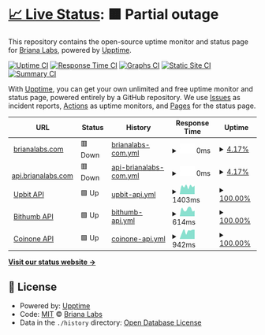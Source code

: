 # [📈 Live Status](https://upptime.brianalabs.com): <!--live status--> **🟧 Partial outage**

This repository contains the open-source uptime monitor and status page for [Briana Labs](brianalabs.com), powered by [Upptime](https://github.com/upptime/upptime).

[![Uptime CI](https://github.com/brianalabs/upptime/workflows/Uptime%20CI/badge.svg)](https://github.com/brianalabs/upptime/actions?query=workflow%3A%22Uptime+CI%22)
[![Response Time CI](https://github.com/brianalabs/upptime/workflows/Response%20Time%20CI/badge.svg)](https://github.com/brianalabs/upptime/actions?query=workflow%3A%22Response+Time+CI%22)
[![Graphs CI](https://github.com/brianalabs/upptime/workflows/Graphs%20CI/badge.svg)](https://github.com/brianalabs/upptime/actions?query=workflow%3A%22Graphs+CI%22)
[![Static Site CI](https://github.com/brianalabs/upptime/workflows/Static%20Site%20CI/badge.svg)](https://github.com/brianalabs/upptime/actions?query=workflow%3A%22Static+Site+CI%22)
[![Summary CI](https://github.com/brianalabs/upptime/workflows/Summary%20CI/badge.svg)](https://github.com/brianalabs/upptime/actions?query=workflow%3A%22Summary+CI%22)

With [Upptime](https://upptime.js.org), you can get your own unlimited and free uptime monitor and status page, powered entirely by a GitHub repository. We use [Issues](https://github.com/brianalabs/upptime/issues) as incident reports, [Actions](https://github.com/brianalabs/upptime/actions) as uptime monitors, and [Pages](https://upptime.brianalabs.com) for the status page.

<!--start: status pages-->
<!-- This summary is generated by Upptime (https://github.com/upptime/upptime) -->
<!-- Do not edit this manually, your changes will be overwritten -->
<!-- prettier-ignore -->
| URL | Status | History | Response Time | Uptime |
| --- | ------ | ------- | ------------- | ------ |
| <img alt="" src="https://icons.duckduckgo.com/ip3/brianalabs.com.ico" height="13"> [brianalabs.com](http://brianalabs.com) | 🟥 Down | [brianalabs-com.yml](https://github.com/brianalabs/upptime/commits/HEAD/history/brianalabs-com.yml) | <details><summary><img alt="Response time graph" src="./graphs/brianalabs-com/response-time-week.png" height="20"> 0ms</summary><br><a href="https://upptime.brianalabs.com/history/brianalabs-com"><img alt="Response time 350" src="https://img.shields.io/endpoint?url=https%3A%2F%2Fraw.githubusercontent.com%2Fbrianalabs%2Fupptime%2FHEAD%2Fapi%2Fbrianalabs-com%2Fresponse-time.json"></a><br><a href="https://upptime.brianalabs.com/history/brianalabs-com"><img alt="24-hour response time 0" src="https://img.shields.io/endpoint?url=https%3A%2F%2Fraw.githubusercontent.com%2Fbrianalabs%2Fupptime%2FHEAD%2Fapi%2Fbrianalabs-com%2Fresponse-time-day.json"></a><br><a href="https://upptime.brianalabs.com/history/brianalabs-com"><img alt="7-day response time 0" src="https://img.shields.io/endpoint?url=https%3A%2F%2Fraw.githubusercontent.com%2Fbrianalabs%2Fupptime%2FHEAD%2Fapi%2Fbrianalabs-com%2Fresponse-time-week.json"></a><br><a href="https://upptime.brianalabs.com/history/brianalabs-com"><img alt="30-day response time 165" src="https://img.shields.io/endpoint?url=https%3A%2F%2Fraw.githubusercontent.com%2Fbrianalabs%2Fupptime%2FHEAD%2Fapi%2Fbrianalabs-com%2Fresponse-time-month.json"></a><br><a href="https://upptime.brianalabs.com/history/brianalabs-com"><img alt="1-year response time 341" src="https://img.shields.io/endpoint?url=https%3A%2F%2Fraw.githubusercontent.com%2Fbrianalabs%2Fupptime%2FHEAD%2Fapi%2Fbrianalabs-com%2Fresponse-time-year.json"></a></details> | <details><summary><a href="https://upptime.brianalabs.com/history/brianalabs-com">4.17%</a></summary><a href="https://upptime.brianalabs.com/history/brianalabs-com"><img alt="All-time uptime 99.24%" src="https://img.shields.io/endpoint?url=https%3A%2F%2Fraw.githubusercontent.com%2Fbrianalabs%2Fupptime%2FHEAD%2Fapi%2Fbrianalabs-com%2Fuptime.json"></a><br><a href="https://upptime.brianalabs.com/history/brianalabs-com"><img alt="24-hour uptime 0.00%" src="https://img.shields.io/endpoint?url=https%3A%2F%2Fraw.githubusercontent.com%2Fbrianalabs%2Fupptime%2FHEAD%2Fapi%2Fbrianalabs-com%2Fuptime-day.json"></a><br><a href="https://upptime.brianalabs.com/history/brianalabs-com"><img alt="7-day uptime 4.17%" src="https://img.shields.io/endpoint?url=https%3A%2F%2Fraw.githubusercontent.com%2Fbrianalabs%2Fupptime%2FHEAD%2Fapi%2Fbrianalabs-com%2Fuptime-week.json"></a><br><a href="https://upptime.brianalabs.com/history/brianalabs-com"><img alt="30-day uptime 77.95%" src="https://img.shields.io/endpoint?url=https%3A%2F%2Fraw.githubusercontent.com%2Fbrianalabs%2Fupptime%2FHEAD%2Fapi%2Fbrianalabs-com%2Fuptime-month.json"></a><br><a href="https://upptime.brianalabs.com/history/brianalabs-com"><img alt="1-year uptime 98.16%" src="https://img.shields.io/endpoint?url=https%3A%2F%2Fraw.githubusercontent.com%2Fbrianalabs%2Fupptime%2FHEAD%2Fapi%2Fbrianalabs-com%2Fuptime-year.json"></a></details>
| <img alt="" src="https://icons.duckduckgo.com/ip3/api.brianalabs.com.ico" height="13"> [api.brianalabs.com](https://api.brianalabs.com/v1/auth/me) | 🟥 Down | [api-brianalabs-com.yml](https://github.com/brianalabs/upptime/commits/HEAD/history/api-brianalabs-com.yml) | <details><summary><img alt="Response time graph" src="./graphs/api-brianalabs-com/response-time-week.png" height="20"> 0ms</summary><br><a href="https://upptime.brianalabs.com/history/api-brianalabs-com"><img alt="Response time 1090" src="https://img.shields.io/endpoint?url=https%3A%2F%2Fraw.githubusercontent.com%2Fbrianalabs%2Fupptime%2FHEAD%2Fapi%2Fapi-brianalabs-com%2Fresponse-time.json"></a><br><a href="https://upptime.brianalabs.com/history/api-brianalabs-com"><img alt="24-hour response time 0" src="https://img.shields.io/endpoint?url=https%3A%2F%2Fraw.githubusercontent.com%2Fbrianalabs%2Fupptime%2FHEAD%2Fapi%2Fapi-brianalabs-com%2Fresponse-time-day.json"></a><br><a href="https://upptime.brianalabs.com/history/api-brianalabs-com"><img alt="7-day response time 0" src="https://img.shields.io/endpoint?url=https%3A%2F%2Fraw.githubusercontent.com%2Fbrianalabs%2Fupptime%2FHEAD%2Fapi%2Fapi-brianalabs-com%2Fresponse-time-week.json"></a><br><a href="https://upptime.brianalabs.com/history/api-brianalabs-com"><img alt="30-day response time 857" src="https://img.shields.io/endpoint?url=https%3A%2F%2Fraw.githubusercontent.com%2Fbrianalabs%2Fupptime%2FHEAD%2Fapi%2Fapi-brianalabs-com%2Fresponse-time-month.json"></a><br><a href="https://upptime.brianalabs.com/history/api-brianalabs-com"><img alt="1-year response time 1092" src="https://img.shields.io/endpoint?url=https%3A%2F%2Fraw.githubusercontent.com%2Fbrianalabs%2Fupptime%2FHEAD%2Fapi%2Fapi-brianalabs-com%2Fresponse-time-year.json"></a></details> | <details><summary><a href="https://upptime.brianalabs.com/history/api-brianalabs-com">4.17%</a></summary><a href="https://upptime.brianalabs.com/history/api-brianalabs-com"><img alt="All-time uptime 99.23%" src="https://img.shields.io/endpoint?url=https%3A%2F%2Fraw.githubusercontent.com%2Fbrianalabs%2Fupptime%2FHEAD%2Fapi%2Fapi-brianalabs-com%2Fuptime.json"></a><br><a href="https://upptime.brianalabs.com/history/api-brianalabs-com"><img alt="24-hour uptime 0.00%" src="https://img.shields.io/endpoint?url=https%3A%2F%2Fraw.githubusercontent.com%2Fbrianalabs%2Fupptime%2FHEAD%2Fapi%2Fapi-brianalabs-com%2Fuptime-day.json"></a><br><a href="https://upptime.brianalabs.com/history/api-brianalabs-com"><img alt="7-day uptime 4.17%" src="https://img.shields.io/endpoint?url=https%3A%2F%2Fraw.githubusercontent.com%2Fbrianalabs%2Fupptime%2FHEAD%2Fapi%2Fapi-brianalabs-com%2Fuptime-week.json"></a><br><a href="https://upptime.brianalabs.com/history/api-brianalabs-com"><img alt="30-day uptime 77.95%" src="https://img.shields.io/endpoint?url=https%3A%2F%2Fraw.githubusercontent.com%2Fbrianalabs%2Fupptime%2FHEAD%2Fapi%2Fapi-brianalabs-com%2Fuptime-month.json"></a><br><a href="https://upptime.brianalabs.com/history/api-brianalabs-com"><img alt="1-year uptime 98.16%" src="https://img.shields.io/endpoint?url=https%3A%2F%2Fraw.githubusercontent.com%2Fbrianalabs%2Fupptime%2FHEAD%2Fapi%2Fapi-brianalabs-com%2Fuptime-year.json"></a></details>
| <img alt="" src="https://icons.duckduckgo.com/ip3/api.upbit.com.ico" height="13"> [Upbit API](https://api.upbit.com/v1/market/all) | 🟩 Up | [upbit-api.yml](https://github.com/brianalabs/upptime/commits/HEAD/history/upbit-api.yml) | <details><summary><img alt="Response time graph" src="./graphs/upbit-api/response-time-week.png" height="20"> 1403ms</summary><br><a href="https://upptime.brianalabs.com/history/upbit-api"><img alt="Response time 1171" src="https://img.shields.io/endpoint?url=https%3A%2F%2Fraw.githubusercontent.com%2Fbrianalabs%2Fupptime%2FHEAD%2Fapi%2Fupbit-api%2Fresponse-time.json"></a><br><a href="https://upptime.brianalabs.com/history/upbit-api"><img alt="24-hour response time 1507" src="https://img.shields.io/endpoint?url=https%3A%2F%2Fraw.githubusercontent.com%2Fbrianalabs%2Fupptime%2FHEAD%2Fapi%2Fupbit-api%2Fresponse-time-day.json"></a><br><a href="https://upptime.brianalabs.com/history/upbit-api"><img alt="7-day response time 1403" src="https://img.shields.io/endpoint?url=https%3A%2F%2Fraw.githubusercontent.com%2Fbrianalabs%2Fupptime%2FHEAD%2Fapi%2Fupbit-api%2Fresponse-time-week.json"></a><br><a href="https://upptime.brianalabs.com/history/upbit-api"><img alt="30-day response time 1251" src="https://img.shields.io/endpoint?url=https%3A%2F%2Fraw.githubusercontent.com%2Fbrianalabs%2Fupptime%2FHEAD%2Fapi%2Fupbit-api%2Fresponse-time-month.json"></a><br><a href="https://upptime.brianalabs.com/history/upbit-api"><img alt="1-year response time 1164" src="https://img.shields.io/endpoint?url=https%3A%2F%2Fraw.githubusercontent.com%2Fbrianalabs%2Fupptime%2FHEAD%2Fapi%2Fupbit-api%2Fresponse-time-year.json"></a></details> | <details><summary><a href="https://upptime.brianalabs.com/history/upbit-api">100.00%</a></summary><a href="https://upptime.brianalabs.com/history/upbit-api"><img alt="All-time uptime 99.79%" src="https://img.shields.io/endpoint?url=https%3A%2F%2Fraw.githubusercontent.com%2Fbrianalabs%2Fupptime%2FHEAD%2Fapi%2Fupbit-api%2Fuptime.json"></a><br><a href="https://upptime.brianalabs.com/history/upbit-api"><img alt="24-hour uptime 100.00%" src="https://img.shields.io/endpoint?url=https%3A%2F%2Fraw.githubusercontent.com%2Fbrianalabs%2Fupptime%2FHEAD%2Fapi%2Fupbit-api%2Fuptime-day.json"></a><br><a href="https://upptime.brianalabs.com/history/upbit-api"><img alt="7-day uptime 100.00%" src="https://img.shields.io/endpoint?url=https%3A%2F%2Fraw.githubusercontent.com%2Fbrianalabs%2Fupptime%2FHEAD%2Fapi%2Fupbit-api%2Fuptime-week.json"></a><br><a href="https://upptime.brianalabs.com/history/upbit-api"><img alt="30-day uptime 100.00%" src="https://img.shields.io/endpoint?url=https%3A%2F%2Fraw.githubusercontent.com%2Fbrianalabs%2Fupptime%2FHEAD%2Fapi%2Fupbit-api%2Fuptime-month.json"></a><br><a href="https://upptime.brianalabs.com/history/upbit-api"><img alt="1-year uptime 99.72%" src="https://img.shields.io/endpoint?url=https%3A%2F%2Fraw.githubusercontent.com%2Fbrianalabs%2Fupptime%2FHEAD%2Fapi%2Fupbit-api%2Fuptime-year.json"></a></details>
| <img alt="" src="https://icons.duckduckgo.com/ip3/api.bithumb.com.ico" height="13"> [Bithumb API](https://api.bithumb.com/public/ticker/all_krw) | 🟩 Up | [bithumb-api.yml](https://github.com/brianalabs/upptime/commits/HEAD/history/bithumb-api.yml) | <details><summary><img alt="Response time graph" src="./graphs/bithumb-api/response-time-week.png" height="20"> 614ms</summary><br><a href="https://upptime.brianalabs.com/history/bithumb-api"><img alt="Response time 635" src="https://img.shields.io/endpoint?url=https%3A%2F%2Fraw.githubusercontent.com%2Fbrianalabs%2Fupptime%2FHEAD%2Fapi%2Fbithumb-api%2Fresponse-time.json"></a><br><a href="https://upptime.brianalabs.com/history/bithumb-api"><img alt="24-hour response time 500" src="https://img.shields.io/endpoint?url=https%3A%2F%2Fraw.githubusercontent.com%2Fbrianalabs%2Fupptime%2FHEAD%2Fapi%2Fbithumb-api%2Fresponse-time-day.json"></a><br><a href="https://upptime.brianalabs.com/history/bithumb-api"><img alt="7-day response time 614" src="https://img.shields.io/endpoint?url=https%3A%2F%2Fraw.githubusercontent.com%2Fbrianalabs%2Fupptime%2FHEAD%2Fapi%2Fbithumb-api%2Fresponse-time-week.json"></a><br><a href="https://upptime.brianalabs.com/history/bithumb-api"><img alt="30-day response time 628" src="https://img.shields.io/endpoint?url=https%3A%2F%2Fraw.githubusercontent.com%2Fbrianalabs%2Fupptime%2FHEAD%2Fapi%2Fbithumb-api%2Fresponse-time-month.json"></a><br><a href="https://upptime.brianalabs.com/history/bithumb-api"><img alt="1-year response time 653" src="https://img.shields.io/endpoint?url=https%3A%2F%2Fraw.githubusercontent.com%2Fbrianalabs%2Fupptime%2FHEAD%2Fapi%2Fbithumb-api%2Fresponse-time-year.json"></a></details> | <details><summary><a href="https://upptime.brianalabs.com/history/bithumb-api">100.00%</a></summary><a href="https://upptime.brianalabs.com/history/bithumb-api"><img alt="All-time uptime 100.00%" src="https://img.shields.io/endpoint?url=https%3A%2F%2Fraw.githubusercontent.com%2Fbrianalabs%2Fupptime%2FHEAD%2Fapi%2Fbithumb-api%2Fuptime.json"></a><br><a href="https://upptime.brianalabs.com/history/bithumb-api"><img alt="24-hour uptime 100.00%" src="https://img.shields.io/endpoint?url=https%3A%2F%2Fraw.githubusercontent.com%2Fbrianalabs%2Fupptime%2FHEAD%2Fapi%2Fbithumb-api%2Fuptime-day.json"></a><br><a href="https://upptime.brianalabs.com/history/bithumb-api"><img alt="7-day uptime 100.00%" src="https://img.shields.io/endpoint?url=https%3A%2F%2Fraw.githubusercontent.com%2Fbrianalabs%2Fupptime%2FHEAD%2Fapi%2Fbithumb-api%2Fuptime-week.json"></a><br><a href="https://upptime.brianalabs.com/history/bithumb-api"><img alt="30-day uptime 100.00%" src="https://img.shields.io/endpoint?url=https%3A%2F%2Fraw.githubusercontent.com%2Fbrianalabs%2Fupptime%2FHEAD%2Fapi%2Fbithumb-api%2Fuptime-month.json"></a><br><a href="https://upptime.brianalabs.com/history/bithumb-api"><img alt="1-year uptime 100.00%" src="https://img.shields.io/endpoint?url=https%3A%2F%2Fraw.githubusercontent.com%2Fbrianalabs%2Fupptime%2FHEAD%2Fapi%2Fbithumb-api%2Fuptime-year.json"></a></details>
| <img alt="" src="https://icons.duckduckgo.com/ip3/api.coinone.co.kr.ico" height="13"> [Coinone API](https://api.coinone.co.kr/ticker?currency=all) | 🟩 Up | [coinone-api.yml](https://github.com/brianalabs/upptime/commits/HEAD/history/coinone-api.yml) | <details><summary><img alt="Response time graph" src="./graphs/coinone-api/response-time-week.png" height="20"> 942ms</summary><br><a href="https://upptime.brianalabs.com/history/coinone-api"><img alt="Response time 726" src="https://img.shields.io/endpoint?url=https%3A%2F%2Fraw.githubusercontent.com%2Fbrianalabs%2Fupptime%2FHEAD%2Fapi%2Fcoinone-api%2Fresponse-time.json"></a><br><a href="https://upptime.brianalabs.com/history/coinone-api"><img alt="24-hour response time 1108" src="https://img.shields.io/endpoint?url=https%3A%2F%2Fraw.githubusercontent.com%2Fbrianalabs%2Fupptime%2FHEAD%2Fapi%2Fcoinone-api%2Fresponse-time-day.json"></a><br><a href="https://upptime.brianalabs.com/history/coinone-api"><img alt="7-day response time 942" src="https://img.shields.io/endpoint?url=https%3A%2F%2Fraw.githubusercontent.com%2Fbrianalabs%2Fupptime%2FHEAD%2Fapi%2Fcoinone-api%2Fresponse-time-week.json"></a><br><a href="https://upptime.brianalabs.com/history/coinone-api"><img alt="30-day response time 953" src="https://img.shields.io/endpoint?url=https%3A%2F%2Fraw.githubusercontent.com%2Fbrianalabs%2Fupptime%2FHEAD%2Fapi%2Fcoinone-api%2Fresponse-time-month.json"></a><br><a href="https://upptime.brianalabs.com/history/coinone-api"><img alt="1-year response time 786" src="https://img.shields.io/endpoint?url=https%3A%2F%2Fraw.githubusercontent.com%2Fbrianalabs%2Fupptime%2FHEAD%2Fapi%2Fcoinone-api%2Fresponse-time-year.json"></a></details> | <details><summary><a href="https://upptime.brianalabs.com/history/coinone-api">100.00%</a></summary><a href="https://upptime.brianalabs.com/history/coinone-api"><img alt="All-time uptime 99.97%" src="https://img.shields.io/endpoint?url=https%3A%2F%2Fraw.githubusercontent.com%2Fbrianalabs%2Fupptime%2FHEAD%2Fapi%2Fcoinone-api%2Fuptime.json"></a><br><a href="https://upptime.brianalabs.com/history/coinone-api"><img alt="24-hour uptime 100.00%" src="https://img.shields.io/endpoint?url=https%3A%2F%2Fraw.githubusercontent.com%2Fbrianalabs%2Fupptime%2FHEAD%2Fapi%2Fcoinone-api%2Fuptime-day.json"></a><br><a href="https://upptime.brianalabs.com/history/coinone-api"><img alt="7-day uptime 100.00%" src="https://img.shields.io/endpoint?url=https%3A%2F%2Fraw.githubusercontent.com%2Fbrianalabs%2Fupptime%2FHEAD%2Fapi%2Fcoinone-api%2Fuptime-week.json"></a><br><a href="https://upptime.brianalabs.com/history/coinone-api"><img alt="30-day uptime 100.00%" src="https://img.shields.io/endpoint?url=https%3A%2F%2Fraw.githubusercontent.com%2Fbrianalabs%2Fupptime%2FHEAD%2Fapi%2Fcoinone-api%2Fuptime-month.json"></a><br><a href="https://upptime.brianalabs.com/history/coinone-api"><img alt="1-year uptime 100.00%" src="https://img.shields.io/endpoint?url=https%3A%2F%2Fraw.githubusercontent.com%2Fbrianalabs%2Fupptime%2FHEAD%2Fapi%2Fcoinone-api%2Fuptime-year.json"></a></details>

<!--end: status pages-->

[**Visit our status website →**](https://upptime.brianalabs.com)

## 📄 License

- Powered by: [Upptime](https://github.com/upptime/upptime)
- Code: [MIT](./LICENSE) © [Briana Labs](brianalabs.com)
- Data in the `./history` directory: [Open Database License](https://opendatacommons.org/licenses/odbl/1-0/)
